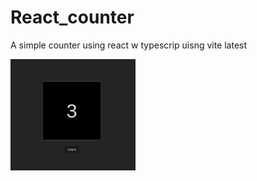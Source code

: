 # React_counter

A simple counter using react w typescrip uisng vite latest

<img src="src/assets/web-app.png" alt="My Image" width="200"/>
